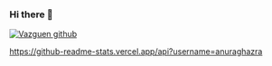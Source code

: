 
###  Hi there 👋
 <!--

 ![Top Langs](https://github-readme-stats.vercel.app/api/top-langs/?username=mrVazguen&theme=tokyonight) 

### Most used languages :rocket:
[![Anurag's GitHub stats](https://github-readme-stats.vercel.app/api/top-langs/?username=mrVazguen)](https://github.com/mrVazguen/github-readme-stats)
&nbsp;
&nbsp;

### View :rocket:
![Anurag's GitHub stats](https://github-readme-stats.vercel.app/api?username=mrVazguen&show_icons=true&theme=radical)
-->

[![Vazguen github](https://github-readme-stats.vercel.app/api/top-langs/?username=mrVazguen&theme=tokyonight)](https://github.com/mrVazguen/github-readme-stats)



https://github-readme-stats.vercel.app/api?username=anuraghazra

